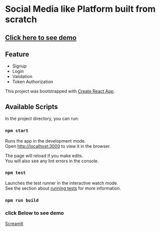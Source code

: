 # Social Media like Platform built from scratch

## [Click here to see demo](https://spaceit-af177.web.app)

## Feature
* Signup
* Login
* Validation
* Token Authorization

This project was bootstrapped with [Create React App](https://github.com/facebook/create-react-app).

## Available Scripts

In the project directory, you can run:

### `npm start`

Runs the app in the development mode.<br />
Open [http://localhost:3000](http://localhost:3000) to view it in the browser.

The page will reload if you make edits.<br />
You will also see any lint errors in the console.

### `npm test`

Launches the test runner in the interactive watch mode.<br />
See the section about [running tests](https://facebook.github.io/create-react-app/docs/running-tests) for more information.

### `npm run build`


### click Below to see demo
[ScreamIt](https://spaceit-af177.web.app)
